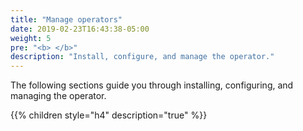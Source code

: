 ```yaml
---
title: "Manage operators"
date: 2019-02-23T16:43:38-05:00
weight: 5
pre: "<b> </b>"
description: "Install, configure, and manage the operator."
---
```



The following sections guide you through installing, configuring, and managing the operator.

{{% children style="h4" description="true" %}}
